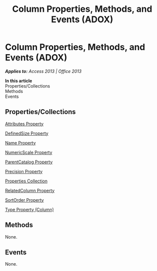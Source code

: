 ﻿---
title: Column Properties, Methods, and Events (ADOX)
TOCTitle: Properties, Methods, and Events
ms:assetid: 3cfb6eaf-399a-1678-45bd-6fe692d8bd81
ms:mtpsurl: https://msdn.microsoft.com/en-us/library/JJ249162(v=office.15)
ms:contentKeyID: 48544330
ms.date: 09/18/2015
mtps_version: v=office.15
---

# Column Properties, Methods, and Events (ADOX)


_**Applies to:** Access 2013 | Office 2013_

**In this article**  
Properties/Collections  
Methods  
Events  

## Properties/Collections

[Attributes Property](attributes-property-adox.md)

[DefinedSize Property](definedsize-property-adox.md)

[Name Property](name-property-adox.md)

[NumericScale Property](numericscale-property-adox.md)

[ParentCatalog Property](parentcatalog-property-adox.md)

[Precision Property](precision-property-adox.md)

[Properties Collection](properties-collection-ado.md)

[RelatedColumn Property](relatedcolumn-property-adox.md)

[SortOrder Property](sortorder-property-adox.md)

[Type Property (Column)](https://msdn.microsoft.com/en-us/library/jj249169\(v=office.15\))

## Methods

None.

## Events

None.

